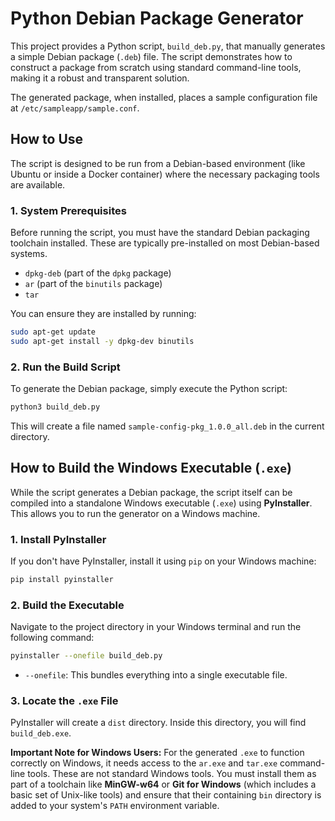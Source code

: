 # Python Debian Package Generator

This project provides a Python script, `build_deb.py`, that manually generates a simple Debian package (`.deb`) file. The script demonstrates how to construct a package from scratch using standard command-line tools, making it a robust and transparent solution.

The generated package, when installed, places a sample configuration file at `/etc/sampleapp/sample.conf`.

## How to Use

The script is designed to be run from a Debian-based environment (like Ubuntu or inside a Docker container) where the necessary packaging tools are available.

### 1. System Prerequisites

Before running the script, you must have the standard Debian packaging toolchain installed. These are typically pre-installed on most Debian-based systems.

- `dpkg-deb` (part of the `dpkg` package)
- `ar` (part of the `binutils` package)
- `tar`

You can ensure they are installed by running:
```bash
sudo apt-get update
sudo apt-get install -y dpkg-dev binutils
```

### 2. Run the Build Script

To generate the Debian package, simply execute the Python script:

```bash
python3 build_deb.py
```

This will create a file named `sample-config-pkg_1.0.0_all.deb` in the current directory.

## How to Build the Windows Executable (`.exe`)

While the script generates a Debian package, the script itself can be compiled into a standalone Windows executable (`.exe`) using **PyInstaller**. This allows you to run the generator on a Windows machine.

### 1. Install PyInstaller

If you don't have PyInstaller, install it using `pip` on your Windows machine:

```bash
pip install pyinstaller
```

### 2. Build the Executable

Navigate to the project directory in your Windows terminal and run the following command:

```bash
pyinstaller --onefile build_deb.py
```

- `--onefile`: This bundles everything into a single executable file.

### 3. Locate the `.exe` File

PyInstaller will create a `dist` directory. Inside this directory, you will find `build_deb.exe`.

**Important Note for Windows Users:**
For the generated `.exe` to function correctly on Windows, it needs access to the `ar.exe` and `tar.exe` command-line tools. These are not standard Windows tools. You must install them as part of a toolchain like **MinGW-w64** or **Git for Windows** (which includes a basic set of Unix-like tools) and ensure that their containing `bin` directory is added to your system's `PATH` environment variable.